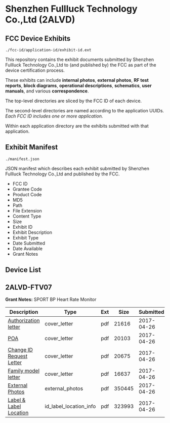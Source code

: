# Shenzhen Fullluck Technology Co.,Ltd (2ALVD)
## FCC Device Exhibits

```
./fcc-id/application-id/exhibit-id.ext
```

This repository contains the exhibit documents submitted by Shenzhen Fullluck Technology Co.,Ltd to (and published by) the FCC as part of the device certification process.

These exhibits can include **internal photos**, **external photos**, **RF test reports**, **block diagrams**, **operational descriptions**, **schematics**, **user manuals**, and various **correspondence**.

The top-level directories are sliced by the FCC ID of each device.

The second-level directories are named according to the application UUIDs. *Each FCC ID includes one or more application.*

Within each application directory are the exhibits submitted with that application. 

## Exhibit Manifest

```
./manifest.json
```

JSON manifest which describes each exhibit submitted by Shenzhen Fullluck Technology Co.,Ltd and published by the FCC.

- FCC ID
- Grantee Code
- Product Code
- MD5
- Path
- File Extension
- Content Type
- Size
- Exhibit ID
- Exhibit Description
- Exhibit Type
- Date Submitted
- Date Available
- Grant Notes

## Device List
## 2ALVD-FTV07
**Grant Notes:** SPORT BP Heart Rate Monitor

| Description | Type | Ext | Size | Submitted | Available |
| ----------- | ---- | --- | ---- | --------- | --------- |
| [Authorization letter](2ALVD-FTV07/94b5da4277da6c8ec377e46af0a52c12/3371296.pdf) | cover_letter | pdf | 21616 | 2017-04-26 | 2017-04-26 |
| [POA](2ALVD-FTV07/94b5da4277da6c8ec377e46af0a52c12/3371297.pdf) | cover_letter | pdf | 20103 | 2017-04-26 | 2017-04-26 |
| [Change ID Request Letter](2ALVD-FTV07/94b5da4277da6c8ec377e46af0a52c12/3371298.pdf) | cover_letter | pdf | 20675 | 2017-04-26 | 2017-04-26 |
| [Family model letter](2ALVD-FTV07/94b5da4277da6c8ec377e46af0a52c12/3371299.pdf) | cover_letter | pdf | 16637 | 2017-04-26 | 2017-04-26 |
| [External Photos](2ALVD-FTV07/94b5da4277da6c8ec377e46af0a52c12/3371300.pdf) | external_photos | pdf | 350445 | 2017-04-26 | 2017-04-26 |
| [Label & Label Location](2ALVD-FTV07/94b5da4277da6c8ec377e46af0a52c12/3371301.pdf) | id_label_location_info | pdf | 323993 | 2017-04-26 | 2017-04-26 |

